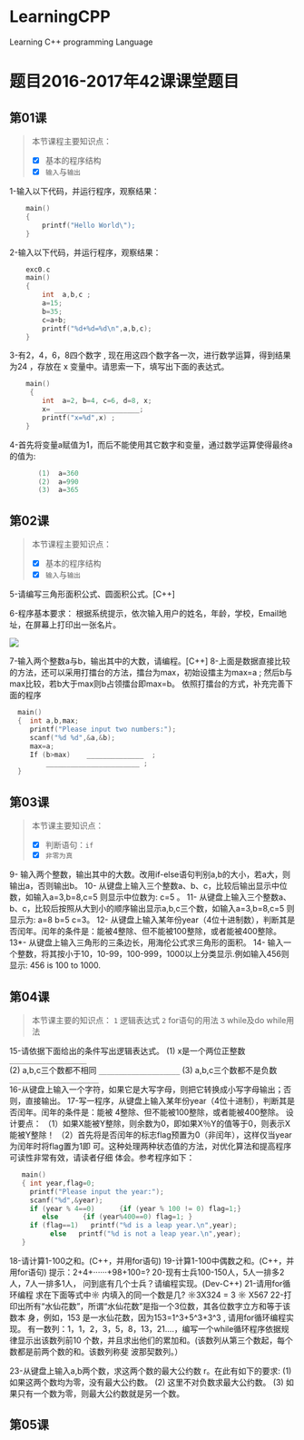 # LearningCPP
Learning C++ programming Language


# 题目2016-2017年42课课堂题目

## 第01课
> 本节课程主要知识点：
> - [x] 基本的程序结构
> - [x]  `输入`与`输出`

1-输入以下代码，并运行程序，观察结果：
```c++
    main()	
    {
     	printf("Hello World\");
    }
```
2-输入以下代码，并运行程序，观察结果：  
```c++
    exc0.c
    main()
    {
    	int  a,b,c ;
    	a=15; 
    	b=35;
    	c=a+b;
    	printf("%d+%d=%d\n",a,b,c); 
    }
```

3-有2，4，6，8四个数字 , 现在用这四个数字各一次，进行数学运算，得到结果为24 ，存放在 x 变量中。请思索一下，填写出下面的表达式。

```c++
    main()
     {
    	int  a=2, b=4, c=6, d=8, x;
      	x= _____________________;
    	printf("x=%d",x) ; 
    }  
```

4-首先将变量a赋值为1，而后不能使用其它数字和变量，通过数学运算使得最终a的值为:

```c++
       (1)  a=360  
       (2)  a=990
       (3)  a=365
```
## 第02课
> 本节课程主要知识点：
> - [x] 基本的程序结构
> - [x]  `输入`与`输出`

5-请编写三角形面积公式、圆面积公式。[C++]

6-程序基本要求：
根据系统提示，依次输入用户的姓名，年龄，学校，Email地址，在屏幕上打印出一张名片。

![](http://i.imgur.com/D7XmLjc.png)

7-输入两个整数a与b，输出其中的大数，请编程。[C++]
8-上面是数据直接比较的方法，还可以采用打擂台的方法，擂台为max，初始设擂主为max=a ;
然后b与max比较，若b大于max则b占领擂台即max=b。 依照打擂台的方式，补充完善下面的程序
```c++
  main()
  {  int a,b,max;
     printf("Please input two numbers:");
     scanf("%d %d",&a,&b);
     max=a;    
     If (b>max)    ______________  ;
         _______________________ ;
  } 
```

## 第03课
> 本节课主要知识点：
> - [x]  判断语句：``` if ```
> - [x]  ``` 非零为真 ```

9- 输入两个整数，输出其中的大数。改用if-else语句判别a,b的大小，若a大，则输出a，否则输出b。
10- 从键盘上输入三个整数a、b、c，比较后输出显示中位数，如输入a=3,b=8,c=5  则显示中位数为: c=5 。
11- 从键盘上输入三个整数a、b、c，比较后按照从大到小的顺序输出显示a,b,c三个数，如输入a=3,b=8,c=5  则显示为: a=8 b=5 c=3。
12- 从键盘上输入某年份year（4位十进制数），判断其是否闰年。闰年的条件是：能被4整除、但不能被100整除，或者能被400整除。
13*- 从键盘上输入三角形的三条边长，用海伦公式求三角形的面积。
14- 输入一个整数，将其按小于10，10-99，100-999，1000以上分类显示.例如输入456则显示: 456 is 100 to 1000.

## 第04课
> 本节课主要的知识点：
> ``` 1 ``` 逻辑表达式
> ``` 2 ``` for语句的用法
> ``` Ӡ ``` while及do while用法

15-请依据下面给出的条件写出逻辑表达式。
	 (1) x是一个两位正整数          ```___________________```            
	 (2) a,b,c三个数都不相同       ```____________________```
	 (3)  a,b,c三个数都不是负数     ```______________________```         
16-从键盘上输入一个字符，如果它是大写字母，则把它转换成小写字母输出；否则，直接输出。
17-写一程序，从键盘上输入某年份year（4位十进制），判断其是否闰年。闰年的条件是：能被
	4整除、但不能被100整除，或者能被400整除。
	设计要点：
	（1）如果X能被Y整除，则余数为0，即如果X％Y的值等于0，则表示X能被Y整除！
	（2）首先将是否闰年的标志flag预置为0（非闰年），这样仅当year为闰年时将flag置为1即
	          可。这种处理两种状态值的方法，对优化算法和提高程序可读性非常有效，请读者仔细
	     体会。参考程序如下：
 ``` c++
	main()
	{ int year,flag=0;
	  printf("Please input the year:");
	  scanf("%d",&year);
	  if (year % 4==0)      {if (year % 100 != 0) flag=1;}
	     else      {if (year%400==0) flag=1; }
	  if (flag==1)   printf("%d is a leap year.\n",year);
	       else   printf("%d is not a leap year.\n",year);
	}
 ```
18-请计算1-100之和。(C++，并用for语句)
19-计算1-100中偶数之和。(C++，并用for语句)
   提示：2+4+······+98+100=?
20-现有士兵100-150人，5人一排多2人，7人一排多1人，
   问到底有几个士兵？请编程实现。(Dev-C++)
21-请用for循环编程  求在下面等式中☼ 内填入的同一个数是几?
	                    ☼3X324 = 3 ☼ X567
22-打印出所有“水仙花数”，所谓“水仙花数”是指一个3位数，其各位数字立方和等于该数本
	身，例如，153 是一水仙花数，因为153=1^3+5^3+3^3 , 请用for循环编程实现。
	有一数列：1，1，2，3，5，8，13，21….，编写一个while循环程序依据规律显示出该数列前10
	个数，并且求出他们的累加和。(该数列从第三个数起，每个数都是前两个数的和。该数列称斐
	波那契数列。）
	
23-从键盘上输入a,b两个数，求这两个数的最大公约数 r。在此有如下的要求:
	 (1) 如果这两个数均为零，没有最大公约数。
	 (2) 这里不对负数求最大公约数。
	 (3) 如果只有一个数为零，则最大公约数就是另一个数。


## 第05课
